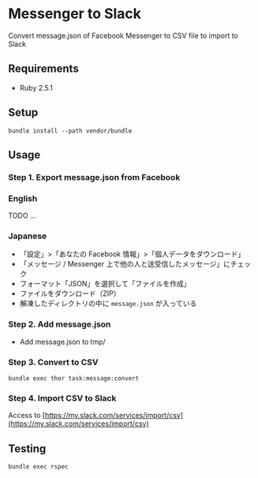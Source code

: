 Messenger to Slack
==================

Convert message.json of Facebook Messenger to CSV file to import to Slack

## Requirements

* Ruby 2.5.1

## Setup

```
bundle install --path vendor/bundle
```

## Usage

### Step 1. Export message.json from Facebook

### English

TODO ...

### Japanese

* 「設定」>「あなたの Facebook 情報」>「個人データをダウンロード」
* 「メッセージ / Messenger 上で他の人と送受信したメッセージ」にチェック
* フォーマット「JSON」を選択して「ファイルを作成」
* ファイルをダウンロード（ZIP）
* 解凍したディレクトリの中に `message.json` が入っている

### Step 2. Add message.json

* Add message.json to tmp/

### Step 3. Convert to CSV

```
bundle exec thor task:message:convert
```

### Step 4. Import CSV to Slack

Access to [https://my.slack.com/services/import/csv](https://my.slack.com/services/import/csv)

## Testing

```
bundle exec rspec
```
